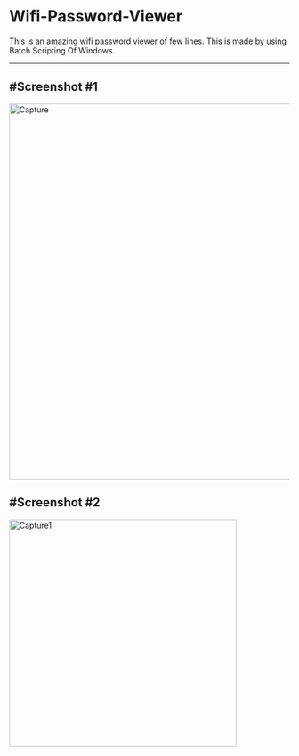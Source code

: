 # Wifi-Password-Viewer
This is an amazing wifi password viewer of few lines. This is made by using Batch Scripting Of Windows.

--------------------------------------------------------------------------------------------------------------------------------------------------------------------------------
#Screenshot #1
--------------------------------------------------------------------------------------------------------------------------------------------------------------------------------
<img width="674" alt="Capture" src="https://user-images.githubusercontent.com/71229713/120162217-e069d280-c217-11eb-9578-5eb6cf3fa241.PNG">

#Screenshot #2
--------------------------------------------------------------------------------------------------------------------------------------------------------------------------------
<img width="408" alt="Capture1" src="https://user-images.githubusercontent.com/71229713/120162243-e8c20d80-c217-11eb-9012-b41544cfdbd6.PNG">




